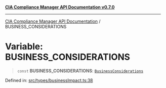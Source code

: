 [**CIA Compliance Manager API Documentation v0.7.0**](../README.md)

***

[CIA Compliance Manager API Documentation](../globals.md) / BUSINESS\_CONSIDERATIONS

# Variable: BUSINESS\_CONSIDERATIONS

> `const` **BUSINESS\_CONSIDERATIONS**: [`BusinessConsiderations`](../interfaces/BusinessConsiderations.md)

Defined in: [src/types/businessImpact.ts:38](https://github.com/Hack23/cia-compliance-manager/blob/main/src/types/businessImpact.ts#L38)
